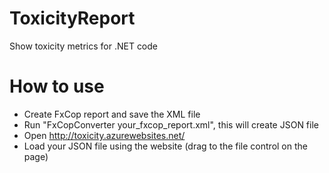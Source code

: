 ToxicityReport
==============

Show toxicity metrics for .NET code

How to use
==========

* Create FxCop report and save the XML file
* Run "FxCopConverter your_fxcop_report.xml", this will create JSON file
* Open http://toxicity.azurewebsites.net/
* Load your JSON file using the website (drag to the file control on the page)